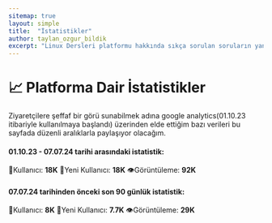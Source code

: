 ```yaml
---
sitemap: true
layout: simple
title:  "İstatistikler"
author: taylan_ozgur_bildik
excerpt: "Linux Dersleri platformu hakkında sıkça sorulan soruların yanıtları."
---
```



<h1 class="text-primary">📈 Platforma Dair İstatistikler</h1>
Ziyaretçilere şeffaf bir görü sunabilmek adına google analytics(01.10.23 itibariyle kullanılmaya başlandı) üzerinden elde ettiğim bazı verileri bu sayfada düzenli aralıklarla paylaşıyor olacağım.


<h4 class="text-primary"> 01.10.23 - 07.07.24 tarihi arasındaki istatistik:</h4>

<p class="mavi"> 👥Kullanıcı: <strong class="text-primary">18K</strong> 👤Yeni Kullanıcı: <strong class="text-primary">18K</strong>  👁️Görüntüleme: <strong class="text-primary">92K</strong> </p>

<h4 class="text-success"> 07.07.24 tarihinden önceki son 90 günlük istatistik:</h4>

<p class="yesil">👥Kullanıcı: <strong class="text-success">8K</strong> 👤Yeni Kullanıcı: <strong class="text-success">7.7K</strong> 👁️Görüntüleme: <strong class="text-success">29K</strong></p>


